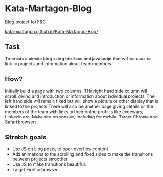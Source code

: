 # Kata-Martagon-Blog
Blog project for F&amp;C

[kata-martagon.github.io/Kata-Martagon-Blog/](https://kata-martagon.github.io/Kata-Martagon-Blog/)

## Task
To create a simple blog using html/css and javascript that will be used to link to projects and information about team members.

## How?
Initially build a page with two columns. THe right hand side column will scroll, giving and introduction or information about individual projects. The left hand side will remain fixed but will show a picture or other display that is linked to the projects
There will also be another page giving details on the members of the team with links to their online profiles like codewars, Linkedin etc.
Make site responsive, including for mobile.
Target Chrome and Safari browsers.

## Stretch goals
- Use JS on blog posts, to open overflow content
- Add animations to the scrolling and fixed sides to make the transitions between projects smoother.
- Use JS to make transitions beautiful.
- Target Firefox browser.
